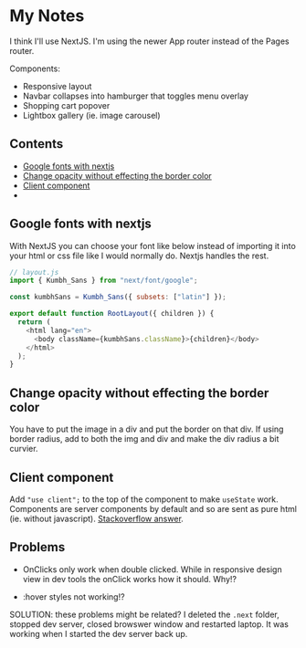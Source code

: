 # My Notes

I think I'll use NextJS. I'm using the newer App router instead of the Pages router.

Components:

- Responsive layout
- Navbar collapses into hamburger that toggles menu overlay
- Shopping cart popover
- Lightbox gallery (ie. image carousel)

## Contents

- [Google fonts with nextjs](#google-fonts-with-nextjs)
- [Change opacity without effecting the border color](#change-opacity-without-effecting-the-border-color)
- [Client component](#client-component)
- []()

## Google fonts with nextjs

With NextJS you can choose your font like below instead of importing it into your html or css file like I would normally do. Nextjs handles the rest.

```js
// layout.js
import { Kumbh_Sans } from "next/font/google";

const kumbhSans = Kumbh_Sans({ subsets: ["latin"] });

export default function RootLayout({ children }) {
  return (
    <html lang="en">
      <body className={kumbhSans.className}>{children}</body>
    </html>
  );
}
```

## Change opacity without effecting the border color

You have to put the image in a div and put the border on that div. If using border radius, add to both the img and div and make the div radius a bit curvier.

## Client component

Add `"use client";` to the top of the component to make `useState` work. Components are server components by default and so are sent as pure html (ie. without javascript). [Stackoverflow answer](https://stackoverflow.com/a/74965850).

## Problems

- OnClicks only work when double clicked. While in responsive design view in dev tools the onClick works how it should. Why!?

- :hover styles not working!?

SOLUTION: these problems might be related? I deleted the `.next` folder, stopped dev server, closed browswer window and restarted laptop. It was working when I started the dev server back up.
